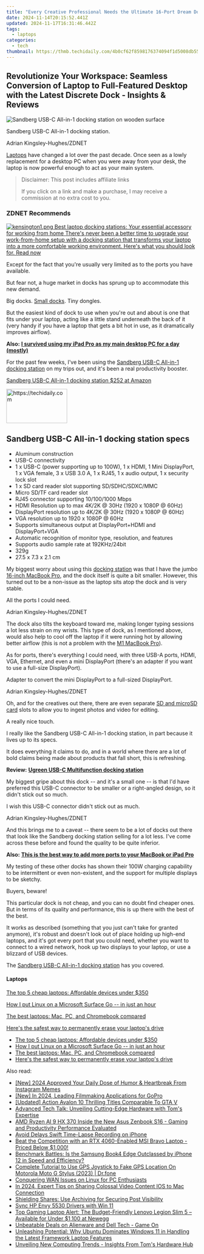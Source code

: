 ```yaml
---
title: "Every Creative Professional Needs the Ultimate 16-Port Dream Dock: Your Complete Studio Setup Solution!"
date: 2024-11-14T20:15:52.441Z
updated: 2024-11-17T16:31:46.442Z
tags:
  - laptops
categories:
  - tech
thumbnail: https://thmb.techidaily.com/4b0cf62f8598176374094f1d5008db55cda943f9c34511f05e37067a05b873ab.jpg
---
```


## Revolutionize Your Workspace: Seamless Conversion of Laptop to Full-Featured Desktop with the Latest Discrete Dock - Insights & Reviews

![Sandberg USB-C All-in-1 docking station on wooden surface](https://www.zdnet.com/a/img/resize/2d159214d1908052533b232e560651c68ee69fda/2022/12/08/a2b6c023-4b80-4134-9888-0b919a495f41/img-1270.jpg?auto=webp&width=1280)

Sandberg USB-C All-in-1 docking station.

Adrian Kingsley-Hughes/ZDNET

[Laptops](https://www.zdnet.com/article/best-laptop/) have changed a lot over the past decade. Once seen as a lowly replacement for a desktop PC when you were away from your desk, the laptop is now powerful enough to act as your main system.

>  Disclaimer: This post includes affiliate links
>
>  If you click on a link and make a purchase, I may receive a commission at no extra cost to you.
>

### **ZDNET** Recommends

[![kensington1.png](https://www.zdnet.com/a/img/resize/0992098737f1316ff5d273dc0763201a188c4809/2020/08/17/885d699c-f040-44eb-b7a3-708fb395d304/kensington1.png?auto=webp&fit=crop&frame=1&height=238.5&width=459) Best laptop docking stations: Your essential accessory for working from home There's never been a better time to upgrade your work-from-home setup with a docking station that transforms your laptop into a more comfortable working environment. Here's what you should look for.  Read now](https://www.zdnet.com/article/best-laptop-docking-station/)

Except for the fact that you're usually very limited as to the ports you have available.

But fear not, a huge market in docks has sprung up to accommodate this new demand.

Big docks. [Small docks](https://www.zdnet.com/home-and-office/need-more-ports-this-tiny-lightweight-premium-quality-dock-delivers/). Tiny dongles.

But the easiest kind of dock to use when you're out and about is one that fits under your laptop, acting like a little stand underneath the back of it (very handy if you have a laptop that gets a bit hot in use, as it dramatically improves airflow).

**Also:** [**I survived using my iPad Pro as my main desktop PC for a day (mostly)**](https://www.zdnet.com/article/i-survived-using-my-ipad-pro-as-my-main-desktop-pc-for-a-day-mostly/)

For the past few weeks, I've been using the [Sandberg USB-C All-in-1 docking station](https://buy.geni.us/Proxy.ashx?TSID=368250&GR%5FURL=https%3A%2F%2Fwww.amazon.com%2FSandberg-USB-C-Docking-Station-Other%2Fdp%2FB07CY1LPZH%3Ftag%3Dzd-buy-button-20%26ascsubtag%3D%5F%5FCOM%5FCLICK%5FID%5F%5F%7C1aba6a14-fa0b-4fc7-9884-864cdfd8dbbb%7Cdtp&dtb=1) on my trips out, and it's been a real productivity booster. 

[Sandberg USB-C All-in-1 docking station $252 at Amazon](https://buy.geni.us/Proxy.ashx?TSID=368250&GR%5FURL=https%3A%2F%2Fwww.amazon.com%2FSandberg-USB-C-Docking-Station-Other%2Fdp%2FB07CY1LPZH%3Ftag%3Dzd-buy-button-20%26ascsubtag%3D%5F%5FCOM%5FCLICK%5FID%5F%5F%7C1aba6a14-fa0b-4fc7-9884-864cdfd8dbbb%7Cdtp&dtb=1)

<!-- affiliate ads begin -->
<a href="https://review-au.sjv.io/c/5597632/2098700/14409" target="_top" id="2098700">
  <img src="//a.impactradius-go.com/display-ad/14409-2098700" border="0" alt="https://techidaily.com" width="160" height="90"/>
</a>
<img height="0" width="0" src="https://review-au.sjv.io/i/5597632/2098700/14409" style="position:absolute;visibility:hidden;" border="0" />
<!-- affiliate ads end -->

## Sandberg USB-C All-in-1 docking station specs

* Aluminum construction
* USB-C connectivity
* 1 x USB-C (power supporting up to 100W), 1 x HDMI, 1 Mini DisplayPort, 1 x VGA female, 3 x USB 3.0 A, 1 x RJ45, 1 x audio output, 1 x security lock slot
* 1 x SD card reader slot supporting SD/SDHC/SDXC/MMC
* Micro SD/TF card reader slot
* RJ45 connector supporting 10/100/1000 Mbps
* HDMI Resolution up to max 4K/2K @ 30Hz (1920 x 1080P @ 60Hz)
* DisplayPort resolution up to 4K/2K @ 30Hz (1920 x 1080P @ 60Hz)
* VGA resolution up to 1920 x 1080P @ 60Hz
* Supports simultaneous output at DisplayPort+HDMI and DisplayPort+VGA
* Automatic recognition of monitor type, resolution, and features
* Supports audio sample rate at 192KHz/24bit
* 329g
* 27.5 x 7.3 x 2.1 cm

My biggest worry about using this [docking station](https://www.zdnet.com/article/best-laptop-docking-station/) was that I have the jumbo [16-inch MacBook Pro](https://apple.sjv.io/c/159047/435031/7613?&sharedId=zdnet&u=https%3A%2F%2Fwww.apple.com%2Fshop%2Fbuy-mac%2Fmacbook-pro%2F16-inch&subId1=zd-%5F%5FCOM%5FCLICK%5FID%5F%5F-dtp), and the dock itself is quite a bit smaller. However, this turned out to be a non-issue as the laptop sits atop the dock and is very stable.

All the ports I could need.

Adrian Kingsley-Hughes/ZDNET

The dock also tilts the keyboard toward me, making longer typing sessions a lot less strain on my wrists. This type of dock, as I mentioned above, would also help to cool off the laptop if it were running hot by allowing better airflow (this is not a problem with the [M1 MacBook Pro](https://www.zdnet.com/article/16-inch-m1-pro-macbook-pro-the-good-the-bad-and-the-very-very-ugly/)).

As for ports, there's everything I could need, with three USB-A ports, HDMI, VGA, Ethernet, and even a mini DisplayPort (there's an adapter if you want to use a full-size DisplayPort).

Adapter to convert the mini DisplayPort to a full-sized DisplayPort.

Adrian Kingsley-Hughes/ZDNET

Oh, and for the creatives out there, there are even separate [SD and microSD card](https://www.zdnet.com/article/deciphering-microsd-card-and-sd-card-storage-jargon/) slots to allow you to ingest photos and video for editing.

A really nice touch.

I really like the Sandberg USB-C All-in-1 docking station, in part because it lives up to its specs. 

It does everything it claims to do, and in a world where there are a lot of bold claims being made about products that fall short, this is refreshing.

**Review:** [**Ugreen USB-C Multifunction docking station**](https://www.zdnet.com/article/your-m1-mac-can-have-three-displays-at-last-with-this-ugreen-docking-station/)

My biggest gripe about this dock -- and it's a small one -- is that I'd have preferred this USB-C connector to be smaller or a right-angled design, so it didn't stick out so much.

I wish this USB-C connector didn't stick out as much.

Adrian Kingsley-Hughes/ZDNET

And this brings me to a caveat -- there seem to be a lot of docks out there that look like the Sandberg docking station selling for a lot less. I've come across these before and found the quality to be quite inferior. 

**Also:** [**This is the best way to add more ports to your MacBook or iPad Pro**](https://www.zdnet.com/home-and-office/this-is-the-best-way-to-add-more-ports-to-your-macbook-or-ipad-pro/)

My testing of these other docks has shown their 100W charging capability to be intermittent or even non-existent, and the support for multiple displays to be sketchy. 

Buyers, beware!

This particular dock is not cheap, and you can no doubt find cheaper ones. But in terms of its quality and performance, this is up there with the best of the best. 

It works as described (something that you just can't take for granted anymore), it's robust and doesn't look out of place holding up high-end laptops, and it's got every port that you could need, whether you want to connect to a wired network, hook up two displays to your laptop, or use a blizzard of USB devices.

The [Sandberg USB-C All-in-1 docking station](https://buy.geni.us/Proxy.ashx?TSID=368250&GR%5FURL=https%3A%2F%2Fwww.amazon.com%2FSandberg-USB-C-Docking-Station-Other%2Fdp%2FB07CY1LPZH%3Ftag%3Dzd-buy-button-20%26ascsubtag%3D%5F%5FCOM%5FCLICK%5FID%5F%5F%7C1aba6a14-fa0b-4fc7-9884-864cdfd8dbbb%7Cdtp&dtb=1) has you covered. 

#### Laptops

[The top 5 cheap laptops: Affordable devices under $350](https://www.zdnet.com/article/best-cheap-laptop/ "The top 5 cheap laptops: Affordable devices under $350")

[How I put Linux on a Microsoft Surface Go -- in just an hour](https://www.zdnet.com/article/how-i-put-linux-on-a-microsoft-surface-go-in-just-an-hour/ "How I put Linux on a Microsoft Surface Go -- in just an hour")

[The best laptops: Mac, PC, and Chromebook compared](https://www.zdnet.com/article/best-laptop/ "The best laptops: Mac, PC, and Chromebook compared")

[Here's the safest way to permanently erase your laptop's drive](https://www.zdnet.com/article/wiping-a-windows-laptop-heres-the-safest-way-to-erase-your-personal-data-for-free/ "Here's the safest way to permanently erase your laptop's drive")

* [The top 5 cheap laptops: Affordable devices under $350](https://www.zdnet.com/article/best-cheap-laptop/ "The top 5 cheap laptops: Affordable devices under $350")
* [How I put Linux on a Microsoft Surface Go -- in just an hour](https://www.zdnet.com/article/how-i-put-linux-on-a-microsoft-surface-go-in-just-an-hour/ "How I put Linux on a Microsoft Surface Go -- in just an hour")
* [The best laptops: Mac, PC, and Chromebook compared](https://www.zdnet.com/article/best-laptop/ "The best laptops: Mac, PC, and Chromebook compared")
* [Here's the safest way to permanently erase your laptop's drive](https://www.zdnet.com/article/wiping-a-windows-laptop-heres-the-safest-way-to-erase-your-personal-data-for-free/ "Here's the safest way to permanently erase your laptop's drive")

<ins class="adsbygoogle"
     style="display:block"
     data-ad-format="autorelaxed"
     data-ad-client="ca-pub-7571918770474297"
     data-ad-slot="1223367746"></ins>

<ins class="adsbygoogle"
     style="display:block"
     data-ad-client="ca-pub-7571918770474297"
     data-ad-slot="8358498916"
     data-ad-format="auto"
     data-full-width-responsive="true"></ins>

<span class="atpl-alsoreadstyle">Also read:</span>
<div><ul>
<li><a href="https://instagram-video-files.techidaily.com/new-2024-approved-your-daily-dose-of-humor-and-heartbreak-from-instagram-memes/"><u>[New] 2024 Approved Your Daily Dose of Humor & Heartbreak From Instagram Memes</u></a></li>
<li><a href="https://article-helps.techidaily.com/new-in-2024-leading-filmmaking-applications-for-gopro/"><u>[New] In 2024, Leading Filmmaking Applications for GoPro</u></a></li>
<li><a href="https://screen-capture.techidaily.com/updated-action-avalon-10-thrilling-titles-comparable-to-gta-v/"><u>[Updated] Action Avalon 10 Thrilling Titles Comparable To GTA V</u></a></li>
<li><a href="https://hardware-reviews.techidaily.com/advanced-tech-talk-unveiling-cutting-edge-hardware-with-toms-expertise/"><u>Advanced Tech Talk: Unveiling Cutting-Edge Hardware with Tom's Expertise</u></a></li>
<li><a href="https://hardware-reviews.techidaily.com/amd-ryzen-ai-9-hx-370-inside-the-new-asus-zenbook-s16-gaming-and-productivity-performance-evaluated/"><u>AMD Ryzen AI 9 HX 370 Inside the New Asus Zenbook S16 - Gaming and Productivity Performance Evaluated</u></a></li>
<li><a href="https://article-tips.techidaily.com/avoid-delays-swift-time-lapse-recording-on-iphone/"><u>Avoid Delays Swift Time-Lapse Recording on iPhone</u></a></li>
<li><a href="https://hardware-reviews.techidaily.com/1723862722328-beat-the-competition-with-an-rtx-4060-enabled-msi-bravo-laptop-priced-below-1000/"><u>Beat the Competition with an RTX 4060-Enabled MSI Bravo Laptop - Priced Below $1,000!</u></a></li>
<li><a href="https://hardware-reviews.techidaily.com/benchmark-battles-is-the-samsung-book4-edge-outclassed-by-iphone-12-in-speed-and-efficiency/"><u>Benchmark Battles: Is the Samsung Book4 Edge Outclassed by iPhone 12 in Speed and Efficiency?</u></a></li>
<li><a href="https://fake-location.techidaily.com/complete-tutorial-to-use-gps-joystick-to-fake-gps-location-on-motorola-moto-g-stylus-2023-drfone-by-drfone-virtual-android/"><u>Complete Tutorial to Use GPS Joystick to Fake GPS Location On Motorola Moto G Stylus (2023) | Dr.fone</u></a></li>
<li><a href="https://driver-install.techidaily.com/conquering-wan-issues-on-linux-for-pc-enthusiasts/"><u>Conquering WAN Issues on Linux for PC Enthusiasts</u></a></li>
<li><a href="https://some-techniques.techidaily.com/in-2024-expert-tips-on-sharing-colossal-video-content-ios-to-mac-connection/"><u>In 2024, Expert Tips on Sharing Colossal Video Content IOS to Mac Connection</u></a></li>
<li><a href="https://facebook.techidaily.com/shielding-shares-use-archiving-for-securing-post-visibility/"><u>Shielding Shares: Use Archiving for Securing Post Visibility</u></a></li>
<li><a href="https://driver-install.techidaily.com/sync-hp-envy-5530-drivers-with-win-11/"><u>Sync HP Envy 5530 Drivers with Win 11</u></a></li>
<li><a href="https://hardware-reviews.techidaily.com/1723862707918-top-gaming-laptop-alert-the-budget-friendly-lenovo-legion-slim-5-available-for-under-1100-at-newegg/"><u>Top Gaming Laptop Alert: The Budget-Friendly Lenovo Legion Slim 5 – Available for Under $1,100 at Newegg</u></a></li>
<li><a href="https://hardware-reviews.techidaily.com/1723862661148-unbeatable-deals-on-alienware-and-dell-tech-game-on/"><u>Unbeatable Deals on Alienware and Dell Tech - Game On</u></a></li>
<li><a href="https://hardware-reviews.techidaily.com/unleashing-potential-why-ubuntu-dominates-windows-11-in-handling-the-latest-framework-laptop-features/"><u>Unleashing Potential: Why Ubuntu Dominates Windows 11 in Handling the Latest Framework Laptop Features</u></a></li>
<li><a href="https://hardware-reviews.techidaily.com/unveiling-new-computing-trends-insights-from-toms-hardware-hub/"><u>Unveiling New Computing Trends - Insights From Tom's Hardware Hub</u></a></li>
</ul></div>

